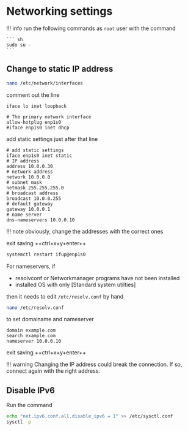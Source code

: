 # Networking settings

!!! info
    run the following commands as `root` user with the command

    ``` sh
    sudo su -
    ```

## Change to static IP address

``` sh
nano /etc/network/interfaces
```

comment out the line

``` terminal hl_lines="5"
iface lo inet loopback

# The primary network interface
allow-hotplug enp1s0
#iface enp1s0 inet dhcp
```

add static settings just after that line

``` terminal hl_lines="2 4 6 8 10 12 14"
# add static settings
iface enp1s0 inet static
# IP address
address 10.0.0.30
# network address
network 10.0.0.0
# subnet mask
netmask 255.255.255.0
# broadcast address
broadcast 10.0.0.255
# default gateway
gateway 10.0.0.1
# name server
dns-nameservers 10.0.0.10
```

!!! note
    obviously, change the addresses with the correct ones

exit saving ++ctrl+x+y+enter++

``` sh
systemctl restart ifup@enp1s0
```

For nameservers, if

- resolvconf or Networkmanager programs have not been installed
- installed OS with only [Standard system utilties]

then it needs to edit `/etc/resolv.conf` by hand

``` sh
nano /etc/resolv.conf
```

to set domainame and nameserver

``` terminal
domain example.com
search example.com
nameserver 10.0.0.10
```

exit saving ++ctrl+x+y+enter++

!!! warning
    Changing the IP address could break the connection. If so, connect again with the right address.

## Disable IPv6

Run the command

``` sh
echo "net.ipv6.conf.all.disable_ipv6 = 1" >> /etc/sysctl.conf
sysctl -p 
```
